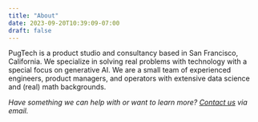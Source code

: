```yaml
---
title: "About"
date: 2023-09-20T10:39:09-07:00
draft: false
---
```


PugTech is a product studio and consultancy based in San Francisco, California. We specialize in solving real problems with technology with a special focus on generative AI. We are a small team of experienced engineers, product managers, and operators with extensive data science and (real) math backgrounds.

*Have something we can help with or want to learn more? [Contact us](mailto:your_email@example.com) via email.*